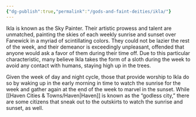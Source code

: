 ```yaml
---
{"dg-publish":true,"permalink":"/gods-and-faint-deities/ikla/"}
---
```



Ikla is known as the Sky Painter. Their artistic prowess and talent are unmatched, painting the skies of each weekly sunrise and sunset over Fanewick in a myriad of scintillating colors. They could not be lazier the rest of the week, and their demeanor is exceedingly unpleasant, offended that anyone would ask a favor of them during their time off. Due to this particular characteristic, many believe Ikla takes the form of a sloth during the week to avoid any contact with humans, staying high up in the trees.

Given the week of day and night cycle, those that provide worship to Ikla do so by waking up in the early morning in time to watch the sunrise for the week and gather again at the end of the week to marvel in the sunset. While [[Haven Cities & Towns/Haven\|Haven]] is known as the “godless city,” there are some citizens that sneak out to the outskirts to watch the sunrise and sunset, as well.

